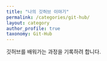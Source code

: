 ```yaml
---
title: "나의 깃허브 이야기"
permalink: /categories/git-hub/
layout: category
author_profile: true
taxonomy: Git-Hub
---
```


깃허브를 배워가는 과정을 기록하려 합니다.